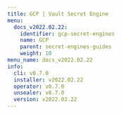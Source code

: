 ```yaml
---
title: GCP | Vault Secret Engine
menu:
  docs_v2022.02.22:
    identifier: gcp-secret-engines
    name: GCP
    parent: secret-engines-guides
    weight: 10
menu_name: docs_v2022.02.22
info:
  cli: v0.7.0
  installer: v2022.02.22
  operator: v0.7.0
  unsealer: v0.7.0
  version: v2022.02.22
---
```


